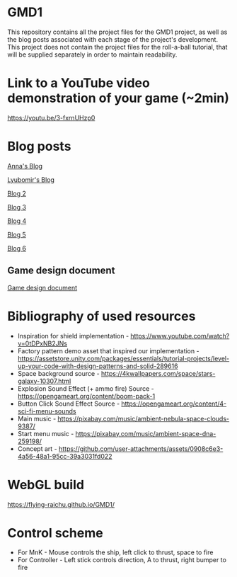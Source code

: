 # GMD1
This repository contains all the project files for the GMD1 project, as well as the blog posts associated with each stage of the project's development. This project does not contain the project files for the roll-a-ball tutorial, that will be supplied separately in order to maintain readability.

# Link to a YouTube video demonstration of your game (~2min)
https://youtu.be/3-fxrnUHzp0
# Blog posts

[Anna's Blog](blog_1.md)

[Lyubomir's Blog](<Lyubomir - Blog post 1.md>)

[Blog 2](<blog_2 - Game design document.md>)

[Blog 3](<blog_3.md>)

[Blog 4](<blog_4.md>)

[Blog 5](<blog_5.md>)

[Blog 6](<blog_6.md>)


## Game design document
[Game design document](<Game design document.md>)
# Bibliography of used resources
- Inspiration for shield implementation - https://www.youtube.com/watch?v=0tDPxNB2JNs
- Factory pattern demo asset that inspired our implementation - https://assetstore.unity.com/packages/essentials/tutorial-projects/level-up-your-code-with-design-patterns-and-solid-289616
- Space background source - https://4kwallpapers.com/space/stars-galaxy-10307.html
- Explosion Sound Effect (+ ammo fire) Source - https://opengameart.org/content/boom-pack-1
- Button Click Sound Effect Source - https://opengameart.org/content/4-sci-fi-menu-sounds
- Main music - https://pixabay.com/music/ambient-nebula-space-clouds-9387/
- Start menu music - https://pixabay.com/music/ambient-space-dna-259198/
- Concept art - https://github.com/user-attachments/assets/0908c6e3-4a56-48a1-95cc-39a3031fd022


# WebGL build
https://flying-raichu.github.io/GMD1/

# Control scheme
- For MnK - Mouse controls the ship, left click to thrust, space to fire
- For Controller - Left stick controls direction, A to thrust, right bumper to fire
